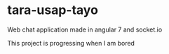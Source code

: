 # tara-usap-tayo

Web chat application made in angular 7 and socket.io


This project is progressing when I am bored
